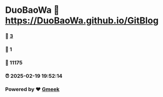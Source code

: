 # DuoBaoWa :link: https://DuoBaoWa.github.io/GitBlog 
### :page_facing_up: [3](https://DuoBaoWa.github.io/GitBlog/tag.html) 
### :speech_balloon: 1 
### :hibiscus: 11175 
### :alarm_clock: 2025-02-19 19:52:14 
### Powered by :heart: [Gmeek](https://github.com/Meekdai/Gmeek)
